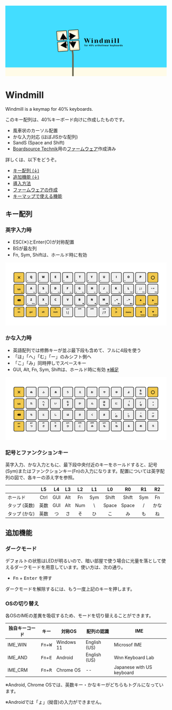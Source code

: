![cover](docs/images/cover.png)

# Windmill
Windmill is a keymap for 40% keyboards.

このキー配列は、40%キーボード向けに作成したものです。

- 風車状のカーソル配置
- かな入力対応 (ほぼJISかな配列)
- SandS (Space and Shift)
- [Boardsource Technik](https://boardsource.xyz/store/5ffb9b01edd0447f8023fdb2)用の[ファームウェア](https://github.com/cognitom/windmill/releases)作成済み

詳しくは、以下をどうぞ。

- [キー配列 (↓)](#キー配列)
- [追加機能 (↓)](#追加機能)
- [導入方法](docs/install.md)
- [ファームウェアの作成](docs/build.md)
- [キーマップで使える機能](docs/keymap.md)

## キー配列

### 英字入力時

- ESC(✕)とEnter(○)が対称配置
- BSが最左列
- Fn, Sym, Shiftは、ホールド時に有効

![main](docs/images/layout-main.png)

### かな入力時

- 英語配列では修飾キーが並ぶ最下段も含めて、フルに4段を使う
- 「ほ」「へ」「む」「ー」のみシフト側へ
- 「こ」「み」同時押しでスペースキー
- GUI, Alt, Fn, Sym, Shiftは、ホールド時に有効 [※補足](docs/README.md#altguiは修飾キーかつ単打である問題)

![kana](docs/images/layout-kana.png)

### 記号とファンクションキー

英字入力、かな入力ともに、最下段中央付近のキーをホールドすると、記号(Sym)またはファンクションキー(Fn)の入力になります。配置については英字配列の図で、各キーの添え字を参照。

|  | L5 | L4| L3 | L2 | L1 | L0 | R0 | R1 | R2 |
|--|:--:|:--:|:--:|:--:|:--:|:--:|:--:|:--:|:--:|
| ホールド | Ctrl | GUI | Alt | Fn | Sym | Shift | Shift | Sym | Fn |
| タップ (英数) | 英数 | GUI | Alt | Num | \ | Space | Space | / | かな |
| タップ (かな) | 英数 | つ | さ | そ | ひ | こ | み | も | ね |

## 追加機能

### ダークモード

デフォルトの状態はLEDが明るいので、暗い部屋で使う場合に光量を落として使えるダークモードを用意しています。使い方は、次の通り。

- <kbd>Fn</kbd> + <kbd>Enter</kbd> を押す

ダークモードを解除するには、もう一度上記のキーを押します。

### OSの切り替え

各OSのIMEの差異を吸収するため、モードを切り替えることができます。

| 独自キーコード | キー | 対称OS | 配列の認識 | IME |
|--|--|--|--|--|
| IME_WIN | <kbd>Fn</kbd>+<kbd>W</kbd> | Windows 11 | English (US) | Microsof IME |
| IME_AND | <kbd>Fn</kbd>+<kbd>E</kbd> | Android | English (US) | Wnn Keyboard Lab |
| IME_CRM | <kbd>Fn</kbd>+<kbd>R</kbd> | Chrome OS | -- | Japanese with US keyboard |

※Android, Chrome OSでは、英数キー・かなキーがどちらもトグルになっています。

※Androidでは「ょ」(拗音)の入力ができません。
